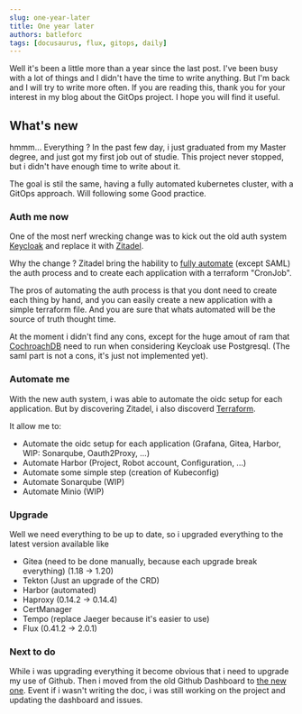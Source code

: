 ```yaml
---
slug: one-year-later
title: One year later
authors: batleforc
tags: [docusaurus, flux, gitops, daily]
---
```


Well it's been a little more than a year since the last post. I've been busy with a lot of things and I didn't have the time to write anything. But I'm back and I will try to write more often. If you are reading this, thank you for your interest in my blog about the GitOps project. I hope you will find it useful.

## What's new

hmmm... Everything ? In the past few day, i just graduated from my Master degree, and just got my first job out of studie.
This project never stopped, but i didn't have enough time to write about it.

The goal is stil the same, having a fully automated kubernetes cluster, with a GitOps approach. Will following some Good practice.

### Auth me now

One of the most nerf wrecking change was to kick out the old auth system [Keycloak](https://www.keycloak.org/) and replace it with [Zitadel](https://zitadel.com/).

Why the change ? Zitadel bring the hability to [fully automate](https://github.com/users/batleforc/projects/7/views/1?pane=issue&itemId=34063201) (except SAML) the auth process and to create each application with a terraform "CronJob".

The pros of automating the auth process is that you dont need to create each thing by hand, and you can easily create a new application with a simple terraform file. And you are sure that whats automated will be the source of truth thought time.

At the moment i didn't find any cons, except for the huge amout of ram that [CochroachDB](https://www.cockroachlabs.com/) need to run when considering Keycloak use Postgresql. (The saml part is not a cons, it's just not implemented yet).

### Automate me

With the new auth system, i was able to automate the oidc setup for each application. But by discovering Zitadel, i also discoverd [Terraform](https://www.terraform.io/).

It allow me to:

- Automate the oidc setup for each application (Grafana, Gitea, Harbor, WIP: Sonarqube, Oauth2Proxy, ...)
- Automate Harbor (Project, Robot account, Configuration, ...)
- Automate some simple step (creation of Kubeconfig)
- Automate Sonarqube (WIP)
- Automate Minio (WIP)

### Upgrade

Well we need everything to be up to date, so i upgraded everything to the latest version available like

- Gitea (need to be done manually, because each upgrade break everything) (1.18 -> 1.20)
- Tekton (Just an upgrade of the CRD)
- Harbor (automated)
- Haproxy (0.14.2 -> 0.14.4)
- CertManager
- Tempo (replace Jaeger because it's easier to use)
- Flux (0.41.2 -> 2.0.1)

### Next to do

While i was upgrading everything it become obvious that i need to upgrade my use of Github. Then i moved from the old Github Dashboard to [the new one](https://github.com/users/batleforc/projects/7/views/1). Event if i wasn't writing the doc, i was still working on the project and updating the dashboard and issues.
